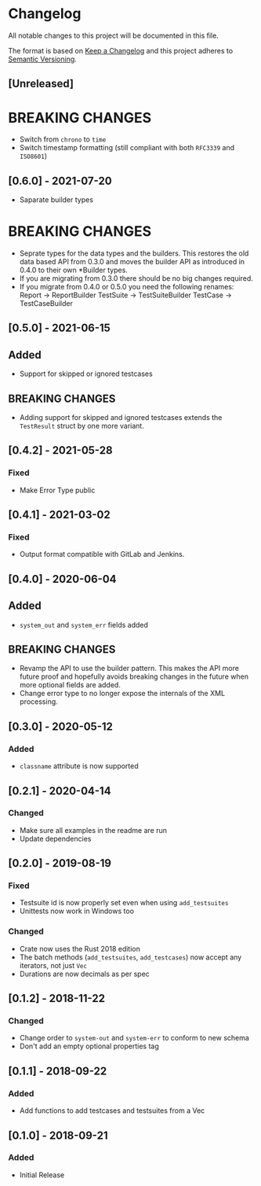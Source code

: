 # Changelog
All notable changes to this project will be documented in this file.

The format is based on [Keep a Changelog](http://keepachangelog.com/en/1.0.0/)
and this project adheres to [Semantic Versioning](http://semver.org/spec/v2.0.0.html).

## [Unreleased]
# BREAKING CHANGES
- Switch from `chrono` to `time`
- Switch timestamp formatting (still compliant with both `RFC3339` and `ISO8601`)

## [0.6.0] - 2021-07-20

- Saparate builder types
# BREAKING CHANGES
- Seprate types for the data types and the builders. This restores the old data based API from 0.3.0 and moves
the builder API as introduced in 0.4.0 to their own *Builder types.
- If you are migrating from 0.3.0 there should be no big changes required.
- If you migrate from 0.4.0 or 0.5.0 you need the following renames:
  Report -> ReportBuilder
  TestSuite -> TestSuiteBuilder
  TestCase -> TestCaseBuilder


## [0.5.0] - 2021-06-15

## Added
- Support for skipped or ignored testcases
## BREAKING CHANGES
- Adding support for skipped and ignored testcases extends the `TestResult` struct by one more variant.

## [0.4.2] - 2021-05-28

### Fixed

- Make Error Type public

## [0.4.1] - 2021-03-02

### Fixed

- Output format compatible with GitLab and Jenkins.

## [0.4.0] - 2020-06-04

## Added
- `system_out` and `system_err` fields added

## BREAKING CHANGES
- Revamp the API to use the builder pattern. This makes the API more future proof and hopefully avoids breaking changes in the future when more optional fields are added.
- Change error type to no longer expose the internals of the XML processing.

## [0.3.0] - 2020-05-12

### Added
- `classname` attribute is now supported

## [0.2.1] - 2020-04-14
### Changed
- Make sure all examples in the readme are run
- Update dependencies

## [0.2.0] - 2019-08-19
### Fixed
- Testsuite id is now properly set even when using `add_testsuites`
- Unittests now work in Windows too

### Changed
- Crate now uses the Rust 2018 edition
- The batch methods (`add_testsuites`, `add_testcases`) now accept any iterators, not just `Vec`
- Durations are now decimals as per spec

## [0.1.2] - 2018-11-22
### Changed
- Change order to `system-out` and `system-err` to conform to new schema
- Don't add an empty optional properties tag

## [0.1.1] - 2018-09-22
### Added
- Add functions to add testcases and testsuites from a Vec

## [0.1.0] - 2018-09-21
### Added
- Initial Release
